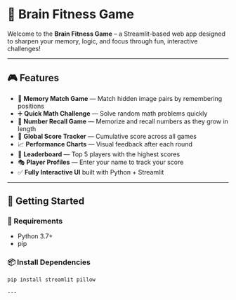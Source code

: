 # 🧠 Brain Fitness Game

Welcome to the **Brain Fitness Game** – a Streamlit-based web app designed to sharpen your memory, logic, and focus through fun, interactive challenges!

---

## 🎮 Features

- 🧩 **Memory Match Game** — Match hidden image pairs by remembering positions
- ➕ **Quick Math Challenge** — Solve random math problems quickly
- 🔢 **Number Recall Game** — Memorize and recall numbers as they grow in length
- 🌟 **Global Score Tracker** — Cumulative score across all games
- 📈 **Performance Charts** — Visual feedback after each round
- 🏅 **Leaderboard** — Top 5 players with the highest scores
- 🎭 **Player Profiles** — Enter your name to track your score
- ✅ **Fully Interactive UI** built with Python + Streamlit

---

## 🚀 Getting Started

### 🔧 Requirements

- Python 3.7+
- pip

### 📦 Install Dependencies

```bash
pip install streamlit pillow

---
